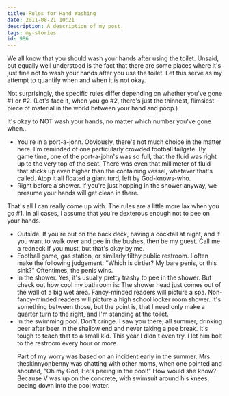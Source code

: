 ```yaml
---
title: Rules for Hand Washing
date: 2011-08-21 10:21
description: A description of my post.
tags: my-stories
id: 986
---
```

We all know that you should wash your hands after using the toilet.  Unsaid, but equally well understood is the fact that there are some places where it's just fine not to wash your hands after you use the toilet.  Let this serve as my attempt to quantify when and when it is not okay.

Not surprisingly, the specific rules differ depending on whether you've gone #1 or #2.  (Let's face it, when you go #2, there's just the thinnest, flimsiest piece of material in the world between your hand and poop.)

It's okay to NOT wash your hands, no matter which number you've gone when...

<ul>
	<li>You're in a port-a-john.  Obviously, there's not much choice in the matter here.  I'm reminded of one particularly crowded football tailgate.  By game time, one of the port-a-john's was so full, that the fluid was right up to the very top of the seat.  There was even that millimeter of fluid that sticks up even higher than the containing vessel, whatever that's called.  Atop it all floated a giant turd, left by God-knows-who.</li>
	<li>Right before a shower.  If you're just hopping in the shower anyway, we presume your hands will get clean in there.</li>
</ul>

That's all I can really come up with.  The rules are a little more lax when you go #1.  In all cases, I assume that you're dexterous enough not to pee on your hands.

<ul>
	<li>Outside.  If you're out on the back deck, having a cocktail at night, and if you want to walk over and pee in the bushes, then be my guest.  Call me a redneck if you must, but that's okay by me.</li>
	<li>Football game, gas station, or similarly filthy public restroom.  I often make the following judgement:  "Which is dirtier?  My bare penis, or this sink?"  Oftentimes, the penis wins.</li>
	<li>In the shower.  Yes, it's usually pretty trashy to pee in the shower.  But check out how cool my bathroom is:  The shower head just comes out of the wall of a big wet area.  Fancy-minded readers will picture a spa.  Non-fancy-minded readers will picture a high school locker room shower.  It's something between those, but the point is, that I need only make a quarter turn to the right, and I'm standing at the toilet.</li>
	<li>In the swimming pool.  Don't cringe.  I saw you there, all summer, drinking beer after beer in the shallow end and never taking a pee break.  It's tough to teach that to a small kid.  This year I didn't even try.  I let him bolt to the restroom every hour or more.  

Part of my worry was based on an incident early in the summer.  Mrs. theskinnyonbenny was chatting with other moms, when one pointed and shouted, "Oh my God, He's peeing in the pool!"  How would she know?  Because V was up on the concrete, with swimsuit around his knees, peeing down into the pool water.</li>
</ul>

